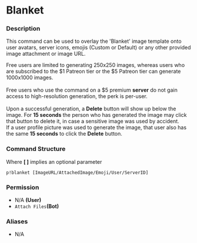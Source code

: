 # Blanket



### Description

This command can be used to overlay the 'Blanket' image template onto user avatars, server icons, emojis (Custom or Default) or any other provided image attachment or image URL.

Free users are limited to generating 250x250 images, whereas users who are subscribed to the $1 Patreon tier or the $5 Patreon tier can generate 1000x1000 images.\
\
Free users who use the command on a $5 premium **server** do not gain access to high-resolution generation, the perk is per-user.\
\
Upon a successful generation, a **Delete** button will show up below the image. For **15 seconds** the person who has generated the image may click that button to delete it, in case a sensitive image was used by accident.\
If a user profile picture was used to generate the image, that user also has the same **15 seconds** to click the **Delete** button.

### Command Structure

Where **\[ ]** implies an optional parameter

```
p!blanket [ImageURL/AttachedImage/Emoji/User/ServerID]
```

### **Permission**

* N/A **(User)**
* `Attach Files`**(Bot)**

### Aliases

* N/A
